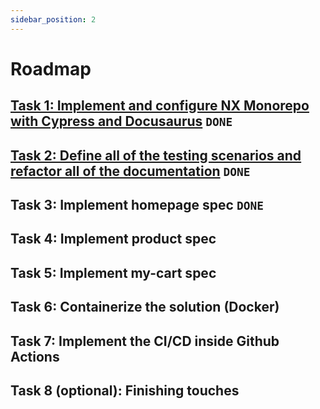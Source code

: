 ```yaml
---
sidebar_position: 2
---
```


# Roadmap

## [Task 1: Implement and configure NX Monorepo with Cypress and Docusaurus](https://github.com/viksarda/qa-task/pull/1) `DONE` 

## [Task 2: Define all of the testing scenarios and refactor all of the documentation](https://github.com/viksarda/qa-task/pull/2) `DONE`

## Task 3: Implement homepage spec `DONE`

## Task 4: Implement product spec

## Task 5: Implement my-cart spec

## Task 6: Containerize the solution (Docker)

## Task 7: Implement the CI/CD inside Github Actions

## Task 8 (optional): Finishing touches



